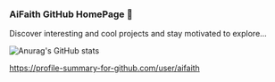 ### AiFaith GitHub HomePage 🚀

Discover interesting and cool projects and stay motivated to explore...

<!--
**AiFaith/AiFaith** is a ✨ _special_ ✨ repository because its `README.md` (this file) appears on your GitHub profile.

Here are some ideas to get you started:

- 🔭 I’m currently working on ...
- 🌱 I’m currently learning ...
- 👯 I’m looking to collaborate on ...
- 🤔 I’m looking for help with ...
- 💬 Ask me about ...
- 📫 How to reach me: ...
- 😄 Pronouns: ...
- ⚡ Fun fact: ...
-->

![Anurag's GitHub stats](https://github-readme-stats.vercel.app/api?username=aifaith&show_icons=true)

https://profile-summary-for-github.com/user/aifaith
<!--
⚡ Dynamically generated stats for your github readmes:https://github.com/anuraghazra/github-readme-stats
-->
